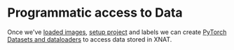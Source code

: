 # Programmatic access to Data

Once we've [loaded images](../2_Loading_Images/README.md), [setup project](../3_Setting_up_project/README.md) and labels we can create [PyTorch Datasets and dataloaders](https://pytorch.org/tutorials/beginner/basics/data_tutorial.html) to access data stored in XNAT.